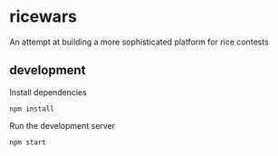 # ricewars
An attempt at building a more sophisticated platform for rice contests

## development
Install dependencies
```
npm install
```

Run the development server
```
npm start
```
